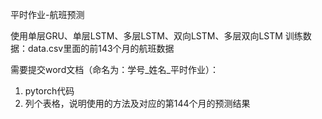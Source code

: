 平时作业-航班预测

使用单层GRU、单层LSTM、多层LSTM、双向LSTM、多层双向LSTM
训练数据：data.csv里面的前143个月的航班数据

需要提交word文档（命名为：学号_姓名_平时作业）：
1. pytorch代码
2. 列个表格，说明使用的方法及对应的第144个月的预测结果